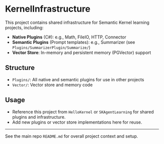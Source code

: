 # KernelInfrastructure

This project contains shared infrastructure for Semantic Kernel learning projects, including:

- **Native Plugins** (C#): e.g., Math, FileIO, HTTP, Connector
- **Semantic Plugins** (Prompt templates): e.g., Summarizer (see `Plugins/SummarizerPlugin/Summarize/`)
- **Vector Store**: In-memory and persistent memory (PGVector) support

## Structure
- `Plugins/`: All native and semantic plugins for use in other projects
- `Vector/`: Vector store and memory code

## Usage
- Reference this project from `HelloKernel` or `SKAgentLearning` for shared plugins and infrastructure.
- Add new plugins or vector store implementations here for reuse.

---

See the main repo `README.md` for overall project context and setup.
